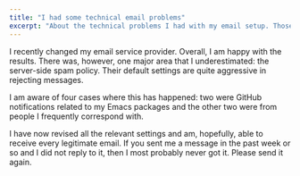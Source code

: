 ```yaml
---
title: "I had some technical email problems"
excerpt: "About the technical problems I had with my email setup. Those who sent me a message in the past few days will need to resend it."
---
```


I recently changed my email service provider. Overall, I am happy with
the results. There was, however, one major area that I underestimated:
the server-side spam policy. Their default settings are quite
aggressive in rejecting messages.

I am aware of four cases where this has happened: two were GitHub
notifications related to my Emacs packages and the other two were from
people I frequently correspond with.

I have now revised all the relevant settings and am, hopefully, able
to receive every legitimate email. If you sent me a message in the
past week or so and I did not reply to it, then I most probably never
got it. Please send it again.
